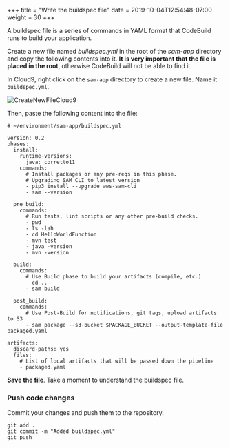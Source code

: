 +++
title = "Write the buildspec file"
date = 2019-10-04T12:54:48-07:00
weight = 30
+++

A buildspec file is a series of commands in YAML format that CodeBuild runs to build your application. 

Create a new file named _buildspec.yml_ in the root of the _sam-app_ directory and copy the following contents into it. **It is very important that the file is placed in the root**, otherwise CodeBuild will not be able to find it.

In Cloud9, right click on the `sam-app` directory to create a new file. Name it `buildspec.yml`.

![CreateNewFileCloud9](/images/screenshot-cloud9-new-file.png)

Then, paste the following content into the file:

```
# ~/environment/sam-app/buildspec.yml

version: 0.2
phases:
  install:
    runtime-versions:
      java: corretto11
    commands:
      # Install packages or any pre-reqs in this phase.
      # Upgrading SAM CLI to latest version
      - pip3 install --upgrade aws-sam-cli
      - sam --version
      
  pre_build:
    commands:
      # Run tests, lint scripts or any other pre-build checks.
      - pwd
      - ls -lah
      - cd HelloWorldFunction
      - mvn test
      - java -version
      - mvn -version

  build:
    commands:
      # Use Build phase to build your artifacts (compile, etc.)
      - cd ..
      - sam build

  post_build:
    commands:
      # Use Post-Build for notifications, git tags, upload artifacts to S3
      - sam package --s3-bucket $PACKAGE_BUCKET --output-template-file packaged.yaml

artifacts:
  discard-paths: yes
  files:
    # List of local artifacts that will be passed down the pipeline
    - packaged.yaml
```

**Save the file**. Take a moment to understand the buildspec file.

### Push code changes
Commit your changes and push them to the repository.

```
git add .
git commit -m "Added buildspec.yml"
git push
```